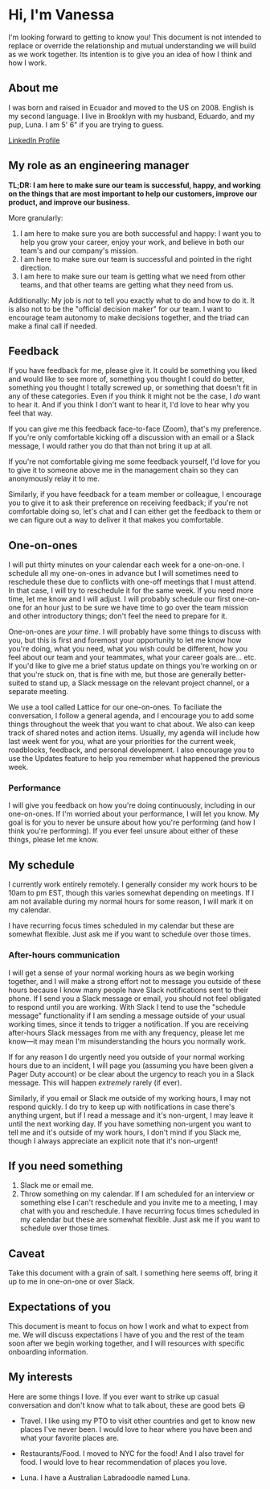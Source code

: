 # Hi, I'm Vanessa

I'm looking forward to getting to know you! This document is not intended to replace or override the relationship and mutual understanding we will build as we work together. Its intention is to give you an idea of how I think and how I work.

## About me

I was born and raised in Ecuador and moved to the US on 2008. English is my second language. I live in Brooklyn with my husband, Eduardo, and my pup, Luna. I am 5' 6" if you are trying to guess. 

[LinkedIn Profile](https://www.linkedin.com/in/software-engineering-manager/)


## My role as an engineering manager
**TL;DR: I am here to make sure our team is successful, happy, and working on the things that are most important to help our customers, improve our product, and improve our business.**

More granularly:

1.  I am here to make sure you are both successful and happy: I want you to help you grow your career, enjoy your work, and believe in both our team's and our company's mission.
2.  I am here to make sure our team is successful and pointed in the right direction.
3.  I am here to make sure our team is getting what we need from other teams, and that other teams are getting what they need from us.

Additionally: My job is _not_ to tell you exactly what to do and how to do it. It is also not to be the "official decision maker" for our team. I want to encourage team autonomy to make decisions together, and the triad can make a final call if needed.

## Feedback

If you have feedback for me, please give it. It could be something you liked and would like to see more of, something you thought I could do better, something you thought I totally screwed up, or something that doesn't fit in any of these categories. Even if you think it might not be the case, I _do_ want to hear it. And if you think I don't want to hear it, I'd love to hear why you feel that way.

If you can give me this feedback face-to-face (Zoom), that's my preference. If you're only comfortable kicking off a discussion with an email or a Slack message, I would rather you do that than not bring it up at all.

If you're not comfortable giving me some feedback yourself, I'd love for you to give it to someone above me in the management chain so they can anonymously relay it to me.

Similarly, if you have feedback for a team member or colleague, I encourage you to give it to ask their preference on receiving feedback; if you're not comfortable doing so, let's chat and I can either get the feedback to them or we can figure out a way to deliver it that makes you comfortable.

## One-on-ones

I will put thirty minutes on your calendar each week for a one-on-one. I schedule all my one-on-ones in advance but I will sometimes need to reschedule these due to conflicts with one-off meetings that I must attend. In that case, I will try to reschedule it for the same week. If you need more time, let me know and I will adjust. I will probably schedule our first one-on-one for an hour just to be sure we have time to go over the team mission and other introductory things; don't feel the need to prepare for it.

One-on-ones are _your time_. I will probably have some things to discuss with you, but this is first and foremost your opportunity to let me know how you're doing, what you need, what you wish could be different, how you feel about our team and your teammates, what your career goals are... etc. If you'd like to give me a brief status update on things you're working on or that you're stuck on, that is fine with me, but those are generally better-suited to stand up, a Slack message on the relevant project channel, or a separate meeting.

We use a tool called Lattice for our one-on-ones. To faciliate the conversation, I follow a general agenda, and I encourage you to add some things throughout the week that you want to chat about. We also can keep track of shared notes and action items. Usually, my agenda will include how last week went for you, what are your priorities for the current week, roadblocks, feedback, and personal development.  I also encourage you to use the Updates feature to help you remember what happened the previous week.


### Performance

I will give you feedback on how you're doing continuously, including in our one-on-ones. If I'm worried about your performance, I will let you know. My goal is for you to never be unsure about how you're performing (and how I think you're performing). If you ever feel unsure about either of these things, please let me know.

## My schedule

I currently work entirely remotely. I generally consider my work hours to be 10am to pm EST, though this varies somewhat depending on meetings. If I am not available during my normal hours for some reason, I will mark it on my calendar. 

I have recurring focus times scheduled in my calendar but these are somewhat flexible. Just ask me if you want to schedule over those times.


### After-hours communication

I will get a sense of your normal working hours as we begin working together, and I will make a strong effort not to message you outside of these hours because I know many people have Slack notifications sent to their phone. If I send you a Slack message or email, you should not feel obligated to respond until you are working. With Slack I tend to use the "schedule message" functionality if I am sending a message outside of your usual working times, since it tends to trigger a notification. If you are receiving after-hours Slack messages from me with any frequency, please let me know—it may mean I'm misunderstanding the hours you normally work.

If for any reason I do urgently need you outside of your normal working hours due to an incident, I will page you (assuming you have been given a Pager Duty account) or be clear about the urgency to reach you in a Slack message. This will happen _extremely_ rarely (if ever).

Similarly, if you email or Slack me outside of my working hours, I may not respond quickly. I do try to keep up with notifications in case there's anything urgent, but if I read a message and it's non-urgent, I may leave it until the next working day. If you have something non-urgent you want to tell me and it's outside of my work hours, I don't mind if you Slack me, though I always appreciate an explicit note that it's non-urgent! 

## If you need something

1.  Slack me or email me.
2.  Throw something on my calendar. If I am scheduled for an interview or something else I can't reschedule and you invite me to a meeting, I may chat with you and reschedule. I have recurring focus times scheduled in my calendar but these are somewhat flexible. Just ask me if you want to schedule over those times.


## Caveat

Take this document with a grain of salt. I something here seems off, bring it up to me in one-on-one or over Slack.

## Expectations of you

This document is meant to focus on how I work and what to expect from me. We will discuss expectations I have of you and the rest of the team soon after we begin working together, and I will resources with specific onboarding information.

## My interests
Here are some things I love. If you ever want to strike up casual conversation and don't know what to talk about, these are good bets :smiley:

* Travel. I like using my PTO to visit other countries and get to know new places I've never been. I would love to hear where you have been and what your favorite places are.

* Restaurants/Food. I moved to NYC for the food! And I also travel for food. I would love to hear recommendation of places you love.

* Luna. I have a Australian Labradoodle named Luna. 
